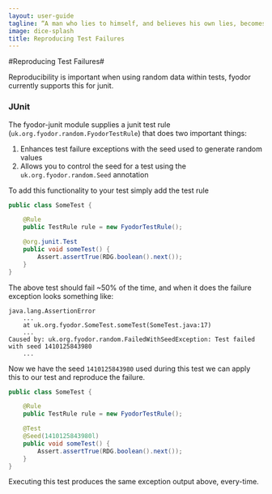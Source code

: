 ```yaml
---
layout: user-guide
tagline: “A man who lies to himself, and believes his own lies, becomes unable to recognize truth"
image: dice-splash
title: Reproducing Test Failures
---
```


#Reproducing Test Failures#

Reproducibility is important when using random data within tests, fyodor currently supports this for junit.

### JUnit

The fyodor-junit module supplies a junit test rule (`uk.org.fyodor.random.FyodorTestRule`) that does two important things:

1. Enhances test failure exceptions with the seed used to generate random values
2. Allows you to control the seed for a test using the `uk.org.fyodor.random.Seed` annotation

To add this functionality to your test simply add the test rule

```java
public class SomeTest {

    @Rule
    public TestRule rule = new FyodorTestRule();

    @org.junit.Test
    public void someTest() {
        Assert.assertTrue(RDG.boolean().next());
    }
}
```

The above test should fail ~50% of the time, and when it does the failure exception looks something like:

```
java.lang.AssertionError
	...
	at uk.org.fyodor.SomeTest.someTest(SomeTest.java:17)
	...
Caused by: uk.org.fyodor.random.FailedWithSeedException: Test failed with seed 1410125843980
	...
```

Now we have the seed `1410125843980` used during this test we can apply this to our test and reproduce the failure.

```java
public class SomeTest {

    @Rule
    public TestRule rule = new FyodorTestRule();

    @Test
    @Seed(1410125843980l)
    public void someTest() {
        Assert.assertTrue(RDG.boolean().next());
    }
}
```

Executing this test produces the same exception output above, every-time.
